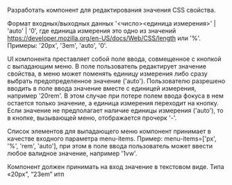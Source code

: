 Разработать компонент для редактирования значения CSS свойства.

Формат входных/выходных данных '<число><единица измерения>' | 'auto' | '0', где единица измерения это одно из значений https://developer.mozilla.org/en-US/docs/Web/CSS/length или '%'. Примеры: '20px', '3em', 'auto', '0'.

UI компонента преставляет собой поле ввода, совмещенное с кнопкой с выпадающим меню. В поле пользователь редактирует значение свойства, в меню может поменять единицу измерения либо сразу выбрать предопределенное значение ('auto'). Пользователю разрешено вводить в поле ввода значение вместе с единицей измерения, например '20rem'. В этом случае при потере полем ввода фокуса в нем остается только значение, а единица измерения переходит на кнопку. Если значение не предполагает наличие единицы измерения ('auto'), то в кнопке, вызывающей меню, отображается прочерк '-'. 

Список элементов для выпадающего меню компонент принимает в качестве входного параметра menu-items. Пример: menu-items=['px', '%', 'rem', 'auto'], при этом в поле ввода пользователь может ввести любое валидное значение, например '1vw'.

Компонент должен принимать на вход значение в текстовом виде. Типа «20px”, “23em” итп